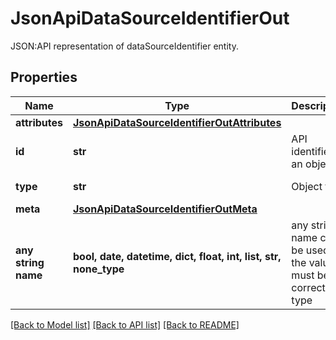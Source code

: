 # JsonApiDataSourceIdentifierOut

JSON:API representation of dataSourceIdentifier entity.

## Properties
Name | Type | Description | Notes
------------ | ------------- | ------------- | -------------
**attributes** | [**JsonApiDataSourceIdentifierOutAttributes**](JsonApiDataSourceIdentifierOutAttributes.md) |  | 
**id** | **str** | API identifier of an object | 
**type** | **str** | Object type | defaults to "dataSourceIdentifier"
**meta** | [**JsonApiDataSourceIdentifierOutMeta**](JsonApiDataSourceIdentifierOutMeta.md) |  | [optional] 
**any string name** | **bool, date, datetime, dict, float, int, list, str, none_type** | any string name can be used but the value must be the correct type | [optional]

[[Back to Model list]](../README.md#documentation-for-models) [[Back to API list]](../README.md#documentation-for-api-endpoints) [[Back to README]](../README.md)


